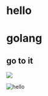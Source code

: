 # hello


# golang
## go to it

<img src="http://127.0.0.1:54639/o/1.jpg"></img>

![hello](http://127.0.0.1:54639/o/1.jpg)